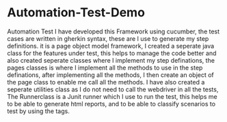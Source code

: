 # Automation-Test-Demo
Automation Test
I have developed this Framework using cucumber, the test cases are written in gherkin syntax, these are I use to generate my step definitions.
it is a page object model framework, I created a seperate java class for the features under test, this helps to manage the code better and also created seperate classes where I implement my step definations, the pages classes is where I implement all the methods to use in the step definations, after implementing all the methods, I then create an object of the page class to enable me call all the methods.
I have also created a seperate utilities class as I do not need to call the webdriver in all the tests, The Runnerclass is a Junit runner which I use to run the test, this helps me to be able to generate html reports, and to be able to classify scenarios to test by using the tags.
